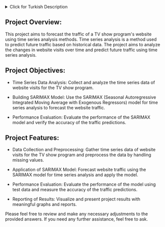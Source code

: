 <details>
    <summary>
        Click for Turkish Description
    </summary>
    
## Projeye Genel Bakış:

Bu proje, bir TV show programının web sitesinin trafiğini zaman serisi analizi yöntemleriyle tahmin etmeyi amaçlamaktadır. Zaman serisi analizi, geçmiş verilere dayanarak gelecekteki trafiği tahmin etmek için kullanılan bir yöntemdir. Proje, programın web sitesine yapılan ziyaretlerin zaman içindeki değişimini analiz ederek, gelecekteki trafiği öngörmeyi hedeflemektedir.

## Projenin Hedefleri:

- Zaman Serisi Veri Analizi: Programın web sitesine yapılan ziyaretlerin zaman serisi verilerini toplamak ve analiz etmek.

- SARIMAX Modeli Oluşturma: Zaman serisi analizi için SARIMAX (Seasonal Autoregressive Integrated Moving Average with Exogenous Regressors) modelini kullanarak trafiği tahmin etmek.

- Performans Değerlendirmesi: Oluşturulan SARIMAX modelinin performansını değerlendirmek ve tahminlerin doğruluğunu kontrol etmek.

## Projenin Özellikleri:

- Veri Toplama ve Önişleme: Programın web sitesine yapılan ziyaretlerin zaman serisi verilerini toplamak ve eksik verileri ele alarak veriyi hazırlamak.

- SARIMAX Modeli Uygulaması: Zaman serisi analizi için SARIMAX modelini kullanarak trafiği tahmin etmek ve modeli uygulamak.

- Performans Değerlendirmesi: Oluşturulan modelin performansını test verileri üzerinde değerlendirmek ve tahminlerin doğruluğunu ölçmek.

- Sonuçların Raporlanması: Proje sonuçlarını anlamlı grafikler ve raporlarla görselleştirmek ve sunmak.

</details>

## Project Overview:

This project aims to forecast the traffic of a TV show program's website using time series analysis methods. Time series analysis is a method used to predict future traffic based on historical data. The project aims to analyze the changes in website visits over time and predict future traffic using time series analysis.

## Project Objectives:

- Time Series Data Analysis: Collect and analyze the time series data of website visits for the TV show program.

- Building SARIMAX Model: Use the SARIMAX (Seasonal Autoregressive Integrated Moving Average with Exogenous Regressors) model for time series analysis to forecast the website traffic.

- Performance Evaluation: Evaluate the performance of the SARIMAX model and verify the accuracy of the traffic predictions.

## Project Features:

- Data Collection and Preprocessing: Gather time series data of website visits for the TV show program and preprocess the data by handling missing values.

- Application of SARIMAX Model: Forecast website traffic using the SARIMAX model for time series analysis and apply the model.

- Performance Evaluation: Evaluate the performance of the model using test data and measure the accuracy of the traffic predictions.

- Reporting of Results: Visualize and present project results with meaningful graphs and reports.

Please feel free to review and make any necessary adjustments to the provided answers. If you need any further assistance, feel free to ask.
